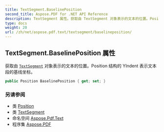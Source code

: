 ```yaml
---
title: TextSegment.BaselinePosition
second_title: Aspose.PDF for .NET API Reference
description: TextSegment 属性。获取由 TextSegment 对象表示的文本的位置。Position 结构的 YIndent 表示文本段的基线坐标
type: docs
weight: 20
url: /zh/net/aspose.pdf.text/textsegment/baselineposition/
---
```

## TextSegment.BaselinePosition 属性

获取由 [`TextSegment`](../) 对象表示的文本的位置。Position 结构的 YIndent 表示文本段的基线坐标。

```csharp
public Position BaselinePosition { get; set; }
```

### 另请参阅

* 类 [Position](../../position/)
* 类 [TextSegment](../)
* 命名空间 [Aspose.Pdf.Text](../../../aspose.pdf.text/)
* 程序集 [Aspose.PDF](../../../)